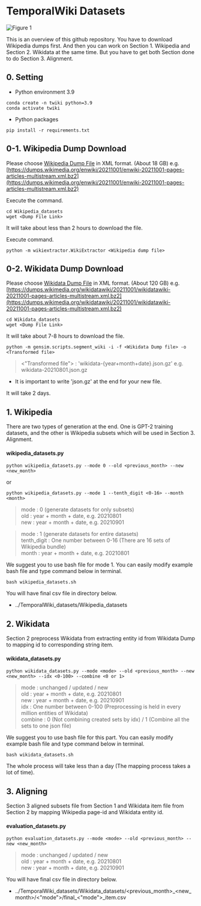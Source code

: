 # TemporalWiki Datasets

![Figure 1](https://user-images.githubusercontent.com/87512263/148145276-30afa286-110d-44aa-9ca4-dde3dc42fd75.png)

This is an overview of this github repository. You have to download Wikipedia dumps first. And then you can work on Section 1. Wikipedia and Section 2. Wikidata at the same time. But you have to get both Section done to do Section 3. Alignment. 

## 0. Setting

* Python environment 3.9
```
conda create -n twiki python=3.9 
conda activate twiki
```

* Python packages
```
pip install -r requirements.txt
```

## 0-1. Wikipedia Dump Download

Please choose [Wikipedia Dump File](https://dumps.wikimedia.org/enwiki/) in XML format. (About 18 GB)
e.g. [https://dumps.wikimedia.org/enwiki/20211001/enwiki-20211001-pages-articles-multistream.xml.bz2](https://dumps.wikimedia.org/enwiki/20211001/enwiki-20211001-pages-articles-multistream.xml.bz2)

Execute the command.
```
cd Wikipedia_datasets
wget <Dump File Link>
```

It will take about less than 2 hours to download the file.

Execute command.
```
python -m wikiextractor.WikiExtractor <Wikipedia dump file>
```

## 0-2. Wikidata Dump Download

Please choose [Wikidata Dump File](https://dumps.wikimedia.org/wikidatawiki/) in XML format. (About 120 GB)
e.g. [https://dumps.wikimedia.org/wikidatawiki/20211001/wikidatawiki-20211001-pages-articles-multistream.xml.bz2](https://dumps.wikimedia.org/wikidatawiki/20211001/wikidatawiki-20211001-pages-articles-multistream.xml.bz2)

```
cd Wikidata_datasets 
wget <Dump File Link>
```

It will take about 7-8 hours to download the file.

```
python -m gensim.scripts.segment_wiki -i -f <Wikidata Dump file> -o <Transformed file>
```
> <"Transformed file"> : 'wikidata-{year+month+date}.json.gz' e.g. wikidata-20210801.json.gz

* It is important to write 'json.gz' at the end for your new file.

It will take 2 days. 

## 1. Wikipedia

There are two types of generation at the end. One is GPT-2 training datasets, and the other is Wikipedia subsets which will be used in Section 3. Alignment. 

#### wikipedia_datasets.py

``` 
python wikipedia_datasets.py --mode 0 --old <previous_month> --new <new_month>
```
or
```
python wikipedia_datasets.py --mode 1 --tenth_digit <0-16> --month <month>
```
> mode : 0 (generate datasets for only subsets)   
> old : year + month + date, e.g. 20210801   
> new : year + month + date, e.g. 20210901   

> mode : 1 (generate datasets for entire datasets)   
> tenth_digit : One number between 0-16 (There are 16 sets of Wikipedia bundle)   
> month : year + month + date, e.g. 20210801   

We suggest you to use bash file for mode 1. You can easily modify example bash file and type command below in terminal.
``` 
bash wikipedia_datasets.sh
```

You will have final csv file in directory below.

- ../TemporalWiki_datasets/Wikipedia_datasets

## 2. Wikidata

Section 2 preprocess Wikidata from extracting entity id from Wikidata Dump to mapping id to corresponding string item.

#### wikidata_datasets.py

``` 
python wikidata_datasets.py --mode <mode> --old <previous_month> --new <new_month> --idx <0-100> --combine <0 or 1>
```
> mode : unchanged / updated / new   
> old : year + month + date, e.g. 20210801   
> new : year + month + date, e.g. 20210901   
> idx : One number between 0-100 (Preprocessing is held in every million entities of Wikidata)   
> combine : 0 (Not combining created sets by idx) / 1 (Combine all the sets to one json file)   

We suggest you to use bash file for this part. You can easily modify example bash file and type command below in terminal.
``` 
bash wikidata_datasets.sh
```

The whole process will take less than a day (The mapping process takes a lot of time).

## 3. Aligning

Section 3 aligned subsets file from Section 1 and Wikidata item file from Section 2 by mapping Wikipedia page-id and Wikidata entity id.

#### evaluation_datasets.py

``` 
python evaluation_datasets.py --mode <mode> --old <previous_month> --new <new_month>
```
> mode : unchanged / updated / new   
> old : year + month + date, e.g. 20210801   
> new : year + month + date, e.g. 20210901   

You will have final csv file in directory below.

- ../TemporalWiki_datasets/Wikidata_datasets/<previous_month>\_<new_month>/<"mode">/final_<"mode">_item.csv